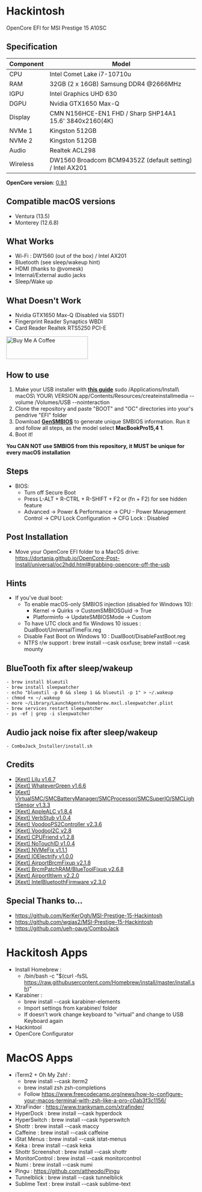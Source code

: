 # Hackintosh
OpenCore EFI for MSI Prestige 15 A10SC

## Specification
| **Component** | **Model** |
| ------------- | --------- |
| CPU | Intel Comet Lake i7-10710u |
| RAM | 32GB (2 x 16GB) Samsung DDR4 @2666MHz |
| IGPU | Intel Graphics UHD 630	|
| DGPU | Nvidia GTX1650 Max-Q |
| Display | CMN N156HCE-EN1 FHD / Sharp SHP14A1 15.6' 3840x2160(4K) |
| NVMe 1 | Kingston 512GB |
| NVMe 2 | Kingston 512GB |
| Audio | Realtek ACL298 |
| Wireless | DW1560 Broadcom BCM94352Z (default setting) / Intel AX201 |


**OpenCore version**: [0.9.1](https://github.com/acidanthera/opencorepkg/releases)

## Compatible macOS versions
 - Ventura (13.5)
 - Monterey (12.6.8)

## What Works
 - Wi-Fi : DW1560 (out of the box) / Intel AX201
 - Bluetooth (see sleep/wakeup hint)
 - HDMI (thanks to @vomesk)
 - Internal/External audio jacks
 - Sleep/Wake up

## What Doesn't Work
 - Nvidia GTX1650 Max-Q (Disabled via SSDT)
 - Fingerprint Reader Synaptics WBDI
 - Card Reader Realtek RTS5250 PCI-E

<a href="https://www.buymeacoffee.com/aleixsr" target="_blank"><img src="https://cdn.buymeacoffee.com/buttons/v2/default-blue.png" alt="Buy Me A Coffee" style="height: 60px !important;width: 217px !important;" ></a>

## How to use
  1. Make your USB installer with [**this guide**](https://dortania.github.io/OpenCore-Install-Guide/installer-guide/)
  	sudo /Applications/Install\ macOS\ YOUR\ VERSION.app/Contents/Resources/createinstallmedia --volume /Volumes/USB --nointeraction
  2. Clone the repository and paste "BOOT" and "OC" directories into your's pendrive "EFI" folder
  3. Download [**GenSMBIOS**](https://github.com/corpnewt/GenSMBIOS) to generate unique SMBIOS information. Run it and follow all steps, as the model select **MacBookPro15,4 1**.
  4. Boot it!  

**You CAN NOT use SMBIOS from this repository, it MUST be unique for every macOS installation**

## Steps
 - BIOS:
 	- Turn off Secure Boot
 	- Press L-ALT + R-CTRL + R-SHIFT + F2 or (fn + F2) for see hidden feature
 	- Advanced → Power & Performance → CPU - Power Management Control → CPU Lock Configuration → CFG Lock : Disabled

 		
## Post Installation
- Move your OpenCore EFI folder to a MacOS drive: https://dortania.github.io/OpenCore-Post-Install/universal/oc2hdd.html#grabbing-opencore-off-the-usb

## Hints
- If you've dual boot:
	- To enable macOS-only SMBIOS injection (disabled for Windows 10):
		- Kernel → Quirks → CustomSMBIOSGuid → True
		- Platforminfo → UpdateSMBIOSMode → Custom
	- To have UTC clock and fix Windows 10 issues : DualBoot/UniversalTimeFix.reg
	- Disable Fast Boot on Windows 10 : DualBoot/DisableFastBoot.reg
	- NTFS r/w support : brew install --cask osxfuse; brew install --cask mounty

## BlueTooth fix after sleep/wakeup
	- brew install blueutil
	- brew install sleepwatcher
	- echo "blueutil -p 0 && sleep 1 && blueutil -p 1" > ~/.wakeup
	- chmod +x ~/.wakeup
	- more ~/Library/LaunchAgents/homebrew.mxcl.sleepwatcher.plist
	- brew services restart sleepwatcher
	- ps -ef | grep -i sleepwatcher

## Audio jack noise fix after sleep/wakeup
	- ComboJack_Installer/install.sh

## Credits
 - [[Kext] Lilu v1.6.7](https://github.com/acidanthera/Lilu)
 - [[Kext] WhateverGreen v1.6.6](https://github.com/acidanthera/WhateverGreen)
 - [[Kext] VirtualSMC/SMCBatteryManager/SMCProcessor/SMCSuperIO/SMCLightSensor v1.3.3](https://github.com/acidanthera/VirtualSMC)
 - [[Kext] AppleALC v1.8.4](https://github.com/acidanthera/AppleALC)
 - [[Kext] VerbStub v1.0.4](https://github.com/hackintosh-stuff/ComboJack/tree/master/ComboJack_Installer)
 - [[Kext] VoodooPS2Controller v2.3.6](https://github.com/acidanthera/VoodooPS2)
 - [[Kext] VoodooI2C v2.8](https://github.com/VoodooI2C/VoodooI2C)
 - [[Kext] CPUFriend v1.2.8](https://github.com/acidanthera/CPUFriend)
 - [[Kext] NoTouchID v1.0.4](https://github.com/al3xtjames/NoTouchID)
 - [[Kext] NVMeFix v1.1.1](https://github.com/acidanthera/NVMeFix)
 - [[Kext] IOElectrify v1.0.0](https://github.com/the-darkvoid/macOS-IOElectrify)
 - [[Kext] AirportBrcmFixup v2.1.8](https://github.com/acidanthera/AirportBrcmFixup)
 - [[Kext] BrcmPatchRAM/BlueToolFixup v2.6.8](https://github.com/acidanthera/BrcmPatchRAM)
 - [[Kext] AirportItlwm v2.2.0](https://github.com/OpenIntelWireless/itlwm)
 - [[Kext] IntelBluetoothFirmware v2.3.0](https://github.com/OpenIntelWireless/IntelBluetoothFirmware)



## Special Thanks to...
 - https://github.com/KerKerOgh/MSI-Prestige-15-Hackintosh
 - https://github.com/wgjas2/MSI-Prestige-15-Hackintosh
 - https://github.com/ueh-oaug/ComboJack


# Hackitosh Apps
- Install Homebrew : 
	- /bin/bash -c "$(curl -fsSL https://raw.githubusercontent.com/Homebrew/install/master/install.sh)"
- Karabiner :
	- brew install --cask karabiner-elements
	- Import settings from karabiner/ folder
	- If doesn't work change keyboard to "virtual" and change to USB Keyboard again
- Hackintool
- OpenCore Configurator


# MacOS Apps
- iTerm2 + Oh My Zsh! :
	- brew install --cask iterm2
	- brew install zsh zsh-completions
	- Follow https://www.freecodecamp.org/news/how-to-configure-your-macos-terminal-with-zsh-like-a-pro-c0ab3f3c1156/
- XtraFinder : https://www.trankynam.com/xtrafinder/
- HyperDock : brew install --cask hyperdock
- HyperSwitch : brew install --cask hyperswitch
- Shottr : brew install --cask maccy
- Caffeine : brew install --cask caffeine
- iStat Menus : brew install --cask istat-menus
- Keka : brew install --cask keka
- Shottr Screenshot : brew install --cask shottr
- MonitorControl : brew install --cask monitorcontrol
- Numi : brew install --cask numi
- Pingu : https://github.com/attheodo/Pingu
- Tunnelblick : brew install --cask tunnelblick
- Sublime Text : brew install --cask sublime-text
